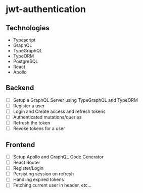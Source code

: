 # jwt-authentication

## Technologies
* Typescript
* GraphQL
* TypeGraphQL
* TypeORM
* PostgreSQL
* React
* Apollo

## Backend
- [ ] Setup a GraphQL Server using TypeGraphQL and TypeORM
- [ ] Register a user
- [ ] Login and Create access and refresh tokens
- [ ] Authenticated mutations/queries
- [ ] Refresh the token
- [ ] Revoke tokens for a user

## Frontend
- [ ] Setup Apollo and GraphQL Code Generator
- [ ] React Router
- [ ] Register/Login
- [ ] Persisting session on refresh
- [ ] Handling expired tokens
- [ ] Fetching current user in header, etc...
